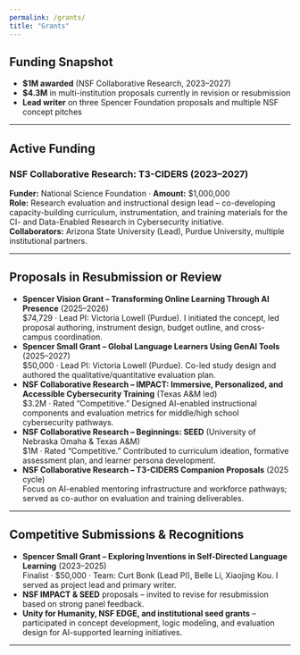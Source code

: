 ```yaml
---
permalink: /grants/
title: "Grants"
---
```


## Funding Snapshot

- **$1M awarded** (NSF Collaborative Research, 2023–2027)  
- **$4.3M** in multi-institution proposals currently in revision or resubmission  
- **Lead writer** on three Spencer Foundation proposals and multiple NSF concept pitches

---

## Active Funding

### NSF Collaborative Research: T3-CIDERS (2023–2027)  
**Funder:** National Science Foundation · **Amount:** $1,000,000  
**Role:** Research evaluation and instructional design lead – co-developing capacity-building curriculum, instrumentation, and training materials for the CI- and Data-Enabled Research in Cybersecurity initiative.  
**Collaborators:** Arizona State University (Lead), Purdue University, multiple institutional partners.

---

## Proposals in Resubmission or Review

- **Spencer Vision Grant – Transforming Online Learning Through AI Presence** (2025–2026)  
  $74,729 · Lead PI: Victoria Lowell (Purdue). I initiated the concept, led proposal authoring, instrument design, budget outline, and cross-campus coordination.  
- **Spencer Small Grant – Global Language Learners Using GenAI Tools** (2025–2027)  
  $50,000 · Lead PI: Victoria Lowell (Purdue). Co-led study design and authored the qualitative/quantitative evaluation plan.  
- **NSF Collaborative Research – IMPACT: Immersive, Personalized, and Accessible Cybersecurity Training** (Texas A&M led)  
  $3.2M · Rated “Competitive.” Designed AI-enabled instructional components and evaluation metrics for middle/high school cybersecurity pathways.  
- **NSF Collaborative Research – Beginnings: SEED** (University of Nebraska Omaha & Texas A&M)  
  $1M · Rated “Competitive.” Contributed to curriculum ideation, formative assessment plan, and learner persona development.  
- **NSF Collaborative Research – T3-CIDERS Companion Proposals** (2025 cycle)  
  Focus on AI-enabled mentoring infrastructure and workforce pathways; served as co-author on evaluation and training deliverables.

---

## Competitive Submissions & Recognitions

- **Spencer Small Grant – Exploring Inventions in Self-Directed Language Learning** (2023–2025)  
  Finalist · $50,000 · Team: Curt Bonk (Lead PI), Belle Li, Xiaojing Kou. I served as project lead and primary writer.  
- **NSF IMPACT & SEED** proposals – invited to revise for resubmission based on strong panel feedback.  
- **Unity for Humanity, NSF EDGE, and institutional seed grants** – participated in concept development, logic modeling, and evaluation design for AI-supported learning initiatives.

---
